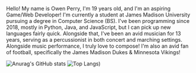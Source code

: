 Hello! My name is Owen Perry, I'm 19 years old, and I'm an aspiring Game/Web Developer! I'm currently a student at James Madison University pursuing a degree in Computer Science (BS). I've been programming since 2018, mostly in Python, Java, and JavaScript, but I can pick up new languages fairly quick. Alongside that, I've been an avid musician for 13 years, serving as a percussionist in both concert and marching settings. Alongside music performance, I truly love to compose! I'm also an avid fan of football, specifically the James Madison Dukes & Minnesota Vikings!

![Anurag's GitHub stats](https://github-readme-stats.vercel.app/api?username=frN0va&theme=aura&show_icons=true) 
![Top Langs](https://github-readme-stats.vercel.app/api/top-langs/?username=frN0va&layout=compact&theme=aura&show_icons=true))
